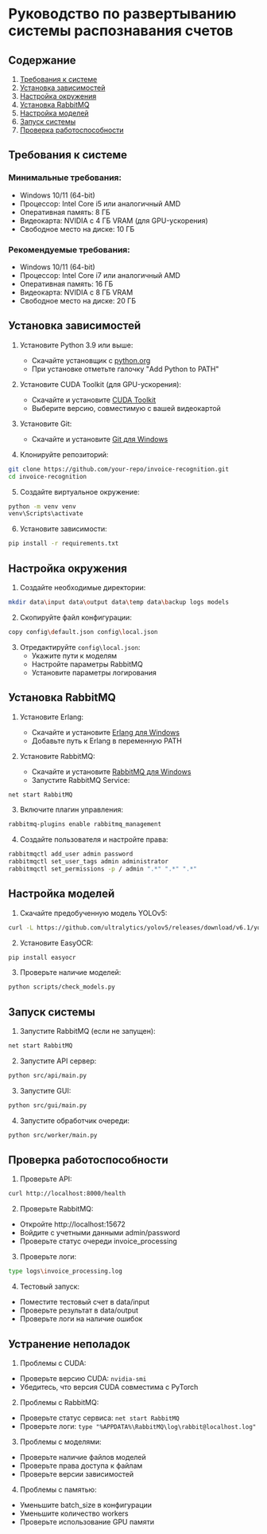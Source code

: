 # Руководство по развертыванию системы распознавания счетов

## Содержание
1. [Требования к системе](#требования-к-системе)
2. [Установка зависимостей](#установка-зависимостей)
3. [Настройка окружения](#настройка-окружения)
4. [Установка RabbitMQ](#установка-rabbitmq)
5. [Настройка моделей](#настройка-моделей)
6. [Запуск системы](#запуск-системы)
7. [Проверка работоспособности](#проверка-работоспособности)

## Требования к системе

### Минимальные требования:
- Windows 10/11 (64-bit)
- Процессор: Intel Core i5 или аналогичный AMD
- Оперативная память: 8 ГБ
- Видеокарта: NVIDIA с 4 ГБ VRAM (для GPU-ускорения)
- Свободное место на диске: 10 ГБ

### Рекомендуемые требования:
- Windows 10/11 (64-bit)
- Процессор: Intel Core i7 или аналогичный AMD
- Оперативная память: 16 ГБ
- Видеокарта: NVIDIA с 8 ГБ VRAM
- Свободное место на диске: 20 ГБ

## Установка зависимостей

1. Установите Python 3.9 или выше:
   - Скачайте установщик с [python.org](https://www.python.org/downloads/)
   - При установке отметьте галочку "Add Python to PATH"

2. Установите CUDA Toolkit (для GPU-ускорения):
   - Скачайте и установите [CUDA Toolkit](https://developer.nvidia.com/cuda-downloads)
   - Выберите версию, совместимую с вашей видеокартой

3. Установите Git:
   - Скачайте и установите [Git для Windows](https://git-scm.com/download/win)

4. Клонируйте репозиторий:
```bash
git clone https://github.com/your-repo/invoice-recognition.git
cd invoice-recognition
```

5. Создайте виртуальное окружение:
```bash
python -m venv venv
venv\Scripts\activate
```

6. Установите зависимости:
```bash
pip install -r requirements.txt
```

## Настройка окружения

1. Создайте необходимые директории:
```bash
mkdir data\input data\output data\temp data\backup logs models
```

2. Скопируйте файл конфигурации:
```bash
copy config\default.json config\local.json
```

3. Отредактируйте `config\local.json`:
   - Укажите пути к моделям
   - Настройте параметры RabbitMQ
   - Установите параметры логирования

## Установка RabbitMQ

1. Установите Erlang:
   - Скачайте и установите [Erlang для Windows](https://www.erlang.org/downloads)
   - Добавьте путь к Erlang в переменную PATH

2. Установите RabbitMQ:
   - Скачайте и установите [RabbitMQ для Windows](https://www.rabbitmq.com/install-windows.html)
   - Запустите RabbitMQ Service:
```bash
net start RabbitMQ
```

3. Включите плагин управления:
```bash
rabbitmq-plugins enable rabbitmq_management
```

4. Создайте пользователя и настройте права:
```bash
rabbitmqctl add_user admin password
rabbitmqctl set_user_tags admin administrator
rabbitmqctl set_permissions -p / admin ".*" ".*" ".*"
```

## Настройка моделей

1. Скачайте предобученную модель YOLOv5:
```bash
curl -L https://github.com/ultralytics/yolov5/releases/download/v6.1/yolov5s.pt -o models/yolov5s.pt
```

2. Установите EasyOCR:
```bash
pip install easyocr
```

3. Проверьте наличие моделей:
```bash
python scripts/check_models.py
```

## Запуск системы

1. Запустите RabbitMQ (если не запущен):
```bash
net start RabbitMQ
```

2. Запустите API сервер:
```bash
python src/api/main.py
```

3. Запустите GUI:
```bash
python src/gui/main.py
```

4. Запустите обработчик очереди:
```bash
python src/worker/main.py
```

## Проверка работоспособности

1. Проверьте API:
```bash
curl http://localhost:8000/health
```

2. Проверьте RabbitMQ:
- Откройте http://localhost:15672
- Войдите с учетными данными admin/password
- Проверьте статус очереди invoice_processing

3. Проверьте логи:
```bash
type logs\invoice_processing.log
```

4. Тестовый запуск:
- Поместите тестовый счет в data/input
- Проверьте результат в data/output
- Проверьте логи на наличие ошибок

## Устранение неполадок

1. Проблемы с CUDA:
- Проверьте версию CUDA: `nvidia-smi`
- Убедитесь, что версия CUDA совместима с PyTorch

2. Проблемы с RabbitMQ:
- Проверьте статус сервиса: `net start RabbitMQ`
- Проверьте логи: `type "%APPDATA%\RabbitMQ\log\rabbit@localhost.log"`

3. Проблемы с моделями:
- Проверьте наличие файлов моделей
- Проверьте права доступа к файлам
- Проверьте версии зависимостей

4. Проблемы с памятью:
- Уменьшите batch_size в конфигурации
- Уменьшите количество workers
- Проверьте использование GPU памяти 